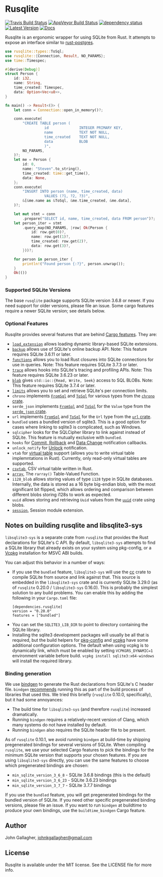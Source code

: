 # Rusqlite

[![Travis Build Status](https://api.travis-ci.org/jgallagher/rusqlite.svg?branch=master)](https://travis-ci.org/jgallagher/rusqlite)
[![AppVeyor Build Status](https://ci.appveyor.com/api/projects/status/github/jgallagher/rusqlite?branch=master&svg=true)](https://ci.appveyor.com/project/jgallagher/rusqlite)
[![dependency status](https://deps.rs/repo/github/jgallagher/rusqlite/status.svg)](https://deps.rs/repo/github/jgallagher/rusqlite)
[![Latest Version](https://img.shields.io/crates/v/rusqlite.svg)](https://crates.io/crates/rusqlite)
[![Docs](https://docs.rs/rusqlite/badge.svg)](https://docs.rs/rusqlite)

Rusqlite is an ergonomic wrapper for using SQLite from Rust. It attempts to expose
an interface similar to [rust-postgres](https://github.com/sfackler/rust-postgres).

```rust
use rusqlite::types::ToSql;
use rusqlite::{Connection, Result, NO_PARAMS};
use time::Timespec;

#[derive(Debug)]
struct Person {
    id: i32,
    name: String,
    time_created: Timespec,
    data: Option<Vec<u8>>,
}

fn main() -> Result<()> {
    let conn = Connection::open_in_memory()?;

    conn.execute(
        "CREATE TABLE person (
                  id              INTEGER PRIMARY KEY,
                  name            TEXT NOT NULL,
                  time_created    TEXT NOT NULL,
                  data            BLOB
                  )",
        NO_PARAMS,
    )?;
    let me = Person {
        id: 0,
        name: "Steven".to_string(),
        time_created: time::get_time(),
        data: None,
    };
    conn.execute(
        "INSERT INTO person (name, time_created, data)
                  VALUES (?1, ?2, ?3)",
        &[&me.name as &ToSql, &me.time_created, &me.data],
    )?;

    let mut stmt = conn
        .prepare("SELECT id, name, time_created, data FROM person")?;
    let person_iter = stmt
        .query_map(NO_PARAMS, |row| Ok(Person {
            id: row.get(0)?,
            name: row.get(1)?,
            time_created: row.get(2)?,
            data: row.get(3)?,
        }))?;

    for person in person_iter {
        println!("Found person {:?}", person.unwrap());
    }
    Ok(())
}
```

### Supported SQLite Versions

The base `rusqlite` package supports SQLite version 3.6.8 or newer. If you need
support for older versions, please file an issue. Some cargo features require a
newer SQLite version; see details below.

### Optional Features

Rusqlite provides several features that are behind [Cargo
features](https://doc.rust-lang.org/cargo/reference/manifest.html#the-features-section). They are:

* [`load_extension`](https://docs.rs/rusqlite/~0/rusqlite/struct.LoadExtensionGuard.html)
  allows loading dynamic library-based SQLite extensions.
* [`backup`](https://docs.rs/rusqlite/~0/rusqlite/backup/index.html)
  allows use of SQLite's online backup API. Note: This feature requires SQLite 3.6.11 or later.
* [`functions`](https://docs.rs/rusqlite/~0/rusqlite/functions/index.html)
  allows you to load Rust closures into SQLite connections for use in queries.
  Note: This feature requires SQLite 3.7.3 or later.
* [`trace`](https://docs.rs/rusqlite/~0/rusqlite/trace/index.html)
  allows hooks into SQLite's tracing and profiling APIs. Note: This feature
  requires SQLite 3.6.23 or later.
* [`blob`](https://docs.rs/rusqlite/~0/rusqlite/blob/index.html)
  gives `std::io::{Read, Write, Seek}` access to SQL BLOBs. Note: This feature
  requires SQLite 3.7.4 or later.
* [`limits`](https://docs.rs/rusqlite/~0/rusqlite/struct.Connection.html#method.limit)
  allows you to set and retrieve SQLite's per connection limits.
* `chrono` implements [`FromSql`](https://docs.rs/rusqlite/~0/rusqlite/types/trait.FromSql.html)
  and [`ToSql`](https://docs.rs/rusqlite/~0/rusqlite/types/trait.ToSql.html) for various
  types from the [`chrono` crate](https://crates.io/crates/chrono).
* `serde_json` implements [`FromSql`](https://docs.rs/rusqlite/~0/rusqlite/types/trait.FromSql.html)
  and [`ToSql`](https://docs.rs/rusqlite/~0/rusqlite/types/trait.ToSql.html) for the
  `Value` type from the [`serde_json` crate](https://crates.io/crates/serde_json).
* `url` implements [`FromSql`](https://docs.rs/rusqlite/~0/rusqlite/types/trait.FromSql.html)
  and [`ToSql`](https://docs.rs/rusqlite/~0/rusqlite/types/trait.ToSql.html) for the
  `Url` type from the [`url` crate](https://crates.io/crates/url).
* `bundled` uses a bundled version of sqlite3.  This is a good option for cases where linking to sqlite3 is complicated, such as Windows.
* `sqlcipher` looks for the SQLCipher library to link against instead of SQLite. This feature is mutually exclusive with `bundled`.
* `hooks` for [Commit, Rollback](http://sqlite.org/c3ref/commit_hook.html) and [Data Change](http://sqlite.org/c3ref/update_hook.html) notification callbacks.
* `unlock_notify` for [Unlock](https://sqlite.org/unlock_notify.html) notification.
* `vtab` for [virtual table](https://sqlite.org/vtab.html) support (allows you to write virtual table implemntations in Rust). Currently, only read-only virtual tables are supported.
* [`csvtab`](https://sqlite.org/csv.html), CSV virtual table written in Rust.
* [`array`](https://sqlite.org/carray.html), The `rarray()` Table-Valued Function.
* `i128_blob` allows storing values of type `i128` type in SQLite databases. Internally, the data is stored as a 16 byte big-endian blob, with the most significant bit flipped, which allows ordering and comparison between different blobs storing i128s to work as expected.
* `uuid` allows storing and retrieving `Uuid` values from the [`uuid`](https://docs.rs/uuid/) crate using blobs.
* [`session`](https://sqlite.org/sessionintro.html), Session module extension.

## Notes on building rusqlite and libsqlite3-sys

`libsqlite3-sys` is a separate crate from `rusqlite` that provides the Rust
declarations for SQLite's C API. By default, `libsqlite3-sys` attempts to find a SQLite library that already exists on your system using pkg-config, or a
[Vcpkg](https://github.com/Microsoft/vcpkg) installation for MSVC ABI builds. 

You can adjust this behavior in a number of ways:

* If you use the `bundled` feature, `libsqlite3-sys` will use the
  [cc](https://crates.io/crates/cc) crate to compile SQLite from source and
  link against that. This source is embedded in the `libsqlite3-sys` crate and
  is currently SQLite 3.29.0 (as of `rusqlite` 0.20.0 / `libsqlite3-sys`
  0.16.0).  This is probably the simplest solution to any build problems. You can enable this by adding the following in your `Cargo.toml` file:
  ```
  [dependencies.rusqlite]
  version = "0.20.0"
  features = ["bundled"]
  ```
* You can set the `SQLITE3_LIB_DIR` to point to directory containing the SQLite
  library.
* Installing the sqlite3 development packages will usually be all that is required, but
  the build helpers for [pkg-config](https://github.com/alexcrichton/pkg-config-rs)
  and [vcpkg](https://github.com/mcgoo/vcpkg-rs) have some additional configuration
  options. The default when using vcpkg is to dynamically link,
  which must be enabled by setting `VCPKGRS_DYNAMIC=1` environment variable before build.
  `vcpkg install sqlite3:x64-windows` will install the required library.
  
### Binding generation

We use [bindgen](https://crates.io/crates/bindgen) to generate the Rust
declarations from SQLite's C header file. `bindgen`
[recommends](https://github.com/servo/rust-bindgen#library-usage-with-buildrs)
running this as part of the build process of libraries that used this. We tried
this briefly (`rusqlite` 0.10.0, specifically), but it had some annoyances:

* The build time for `libsqlite3-sys` (and therefore `rusqlite`) increased
  dramatically.
* Running `bindgen` requires a relatively-recent version of Clang, which many
  systems do not have installed by default.
* Running `bindgen` also requires the SQLite header file to be present.

As of `rusqlite` 0.10.1, we avoid running `bindgen` at build-time by shipping
pregenerated bindings for several versions of SQLite. When compiling
`rusqlite`, we use your selected Cargo features to pick the bindings for the
minimum SQLite version that supports your chosen features. If you are using
`libsqlite3-sys` directly, you can use the same features to choose which
pregenerated bindings are chosen:

* `min_sqlite_version_3_6_8` - SQLite 3.6.8 bindings (this is the default)
* `min_sqlite_version_3_6_23` - SQLite 3.6.23 bindings
* `min_sqlite_version_3_7_7` - SQLite 3.7.7 bindings

If you use the `bundled` feature, you will get pregenerated bindings for the
bundled version of SQLite. If you need other specific pregenerated binding
versions, please file an issue. If you want to run `bindgen` at buildtime to
produce your own bindings, use the `buildtime_bindgen` Cargo feature.

## Author

John Gallagher, johnkgallagher@gmail.com

## License

Rusqlite is available under the MIT license. See the LICENSE file for more info.
